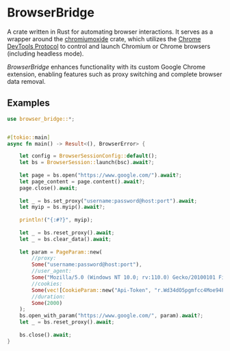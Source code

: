 # BrowserBridge

A crate written in Rust for automating browser interactions. It serves as a wrapper around the [chromiumoxide](https://github.com/mattsse/chromiumoxide) crate, which utilizes the [Chrome DevTools Protocol](https://chromedevtools.github.io/devtools-protocol/) to control and launch Chromium or Chrome browsers (including headless mode).

*BrowserBridge* enhances functionality with its custom Google Chrome extension, enabling features such as proxy switching and complete browser data removal.

## Examples
```rust
use browser_bridge::*;


#[tokio::main]
async fn main() -> Result<(), BrowserError> {

    let config = BrowserSessionConfig::default();
    let bs = BrowserSession::launch(bsc).await?;
    
    let page = bs.open("https://www.google.com/").await?;
    let page_content = page.content().await?;
    page.close().await;
    
    let _ = bs.set_proxy("username:password@host:port").await;
    let myip = bs.myip().await?;
    
    println!("{:#?}", myip);
    
    let _ = bs.reset_proxy().await;
    let _ = bs.clear_data().await;
    
    let param = PageParam::new(
        //proxy: 
        Some("username:password@host:port"),
        //user_agent: 
        Some("Mozilla/5.0 (Windows NT 10.0; rv:110.0) Gecko/20100101 Firefox/110.0"),
        //cookies: 
        Some(vec![CookieParam::new("Api-Token", "r.Wd34dO5pgmfcc4Moe94Fvdf431")]),
        //duration: 
        Some(2000)
    );
    bs.open_with_param("https://www.google.com/", param).await?;
    let _ = bs.reset_proxy().await;
    
    bs.close().await;
}
```
